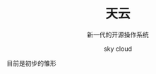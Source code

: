 <h1 align="center">天云</h1>

<p align="center">新一代的开源操作系统</p>

<p align="center">sky cloud</p>

目前是初步的雏形